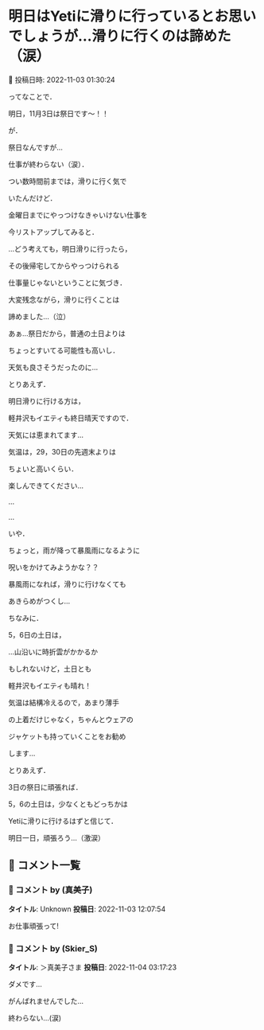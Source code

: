 # 明日はYetiに滑りに行っているとお思いでしょうが…滑りに行くのは諦めた（涙）

📅 投稿日時: 2022-11-03 01:30:24

ってなことで．


明日，11月3日は祭日です～！！


が．


祭日なんですが…


仕事が終わらない（涙）．





つい数時間前までは，滑りに行く気で


いたんだけど．


金曜日までにやっつけなきゃいけない仕事を


今リストアップしてみると．


…どう考えても，明日滑りに行ったら，


その後帰宅してからやっつけられる


仕事量じゃないということに気づき．





大変残念ながら，滑りに行くことは


諦めました…（泣）


あぁ…祭日だから，普通の土日よりは


ちょっとすいてる可能性も高いし．


天気も良さそうだったのに…





とりあえず．


明日滑りに行ける方は，


軽井沢もイエティも終日晴天ですので．


天気には恵まれてます…


気温は，29，30日の先週末よりは


ちょいと高いくらい．


楽しんできてください…


…


…


いや．


ちょっと，雨が降って暴風雨になるように


呪いをかけてみようかな？？





暴風雨になれば，滑りに行けなくても


あきらめがつくし…





ちなみに．


5，6日の土日は，


…山沿いに時折雲がかかるか


もしれないけど，土日とも


軽井沢もイエティも晴れ！





気温は結構冷えるので，あまり薄手


の上着だけじゃなく，ちゃんとウェアの


ジャケットも持っていくことをお勧め


します…





とりあえず．


3日の祭日に頑張れば．


5，6の土日は，少なくともどっちかは


Yetiに滑りに行けるはずと信じて．


明日一日，頑張ろう…（激涙）

## 💬 コメント一覧

### 💬 コメント by (真美子)
**タイトル**: Unknown
**投稿日**: 2022-11-03 12:07:54

お仕事頑張って!

### 💬 コメント by (Skier_S)
**タイトル**: ＞真美子さま
**投稿日**: 2022-11-04 03:17:23

ダメです…

がんばれませんでした…

終わらない…(涙)

